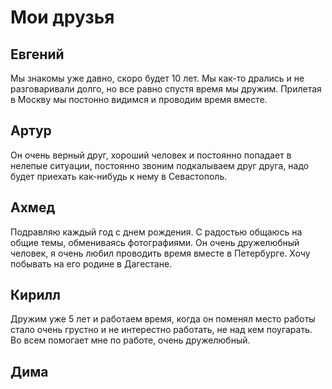 # Мои друзья


## Евгений
Мы знакомы уже давно, скоро будет 10 лет. Мы как-то дрались и не разговаривали долго, но все равно спустя время мы дружим. Прилетая в Москву мы постонно видимся и проводим время вместе.

## Артур
Он очень верный друг, хороший человек и постоянно попадает в нелепые ситуации, постоянно звоним подкалываем друг друга, надо будет приехать как-нибудь к нему в Севастополь.

## Ахмед
Подравляю каждый год с днем рождения. С радостью общаюсь на общие темы, обмениваясь фотографиями.
Он очень дружелюбный человек, я очень любил проводить время вместе в Петербурге.
Хочу побывать на его родине в Дагестане.

## Кирилл
Дружим уже 5 лет и работаем время, когда он поменял место работы стало очень грустно и не интерестно работать, не над кем поугарать. 
Во всем помогает мне по работе, очень дружелюбный.

## Дима